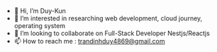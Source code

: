 - 👋 Hi, I’m Duy-Kun
- 👀 I’m interested in researching web development, cloud journey, operating system
- 💞️ I’m looking to collaborate on Full-Stack Developer Nestjs/Reactjs
- 📫 How to reach me : trandinhduy4869@gmail.com

<!---
sherlockduy4869/sherlockduy4869 is a ✨ special ✨ repository because its `README.md` (this file) appears on your GitHub profile.
You can click the Preview link to take a look at your changes.
--->

